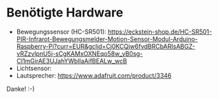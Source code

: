 # Benötigte Hardware
- Bewegungssensor (HC-SR501):
https://eckstein-shop.de/HC-SR501-PIR-Infrarot-Bewegungsmelder-Motion-Sensor-Modul-Arduino-Raspberry-Pi?curr=EUR&gclid=Cj0KCQjw6fvdBRCbARIsABGZ-vRZzvlpnU5j-sCgKAMxOXNEqo58w_yB0sg-Cl1mGirAE3UJahYWblIaAifBEALw_wcB
- Lichtsensor:
- Lautsprecher:
https://www.adafruit.com/product/3346

Danke! :-)
